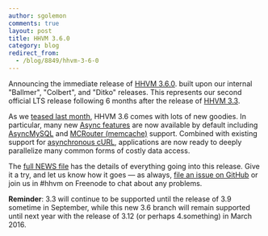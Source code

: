 ```yaml
---
author: sgolemon
comments: true
layout: post
title: HHVM 3.6.0
category: blog
redirect_from:
  - /blog/8849/hhvm-3-6-0
---
```


Announcing the immediate release of [HHVM 3.6.0](https://github.com/facebook/hhvm/wiki/Prebuilt%20Packages%20for%20HHVM). built upon our internal "Ballmer", "Colbert", and "Ditko" releases. This represents our second official LTS release following 6 months after the release of [HHVM 3.3](http://hhvm.com/blog/6239/hhvm-3-3-0).

<!--truncate-->

As we [teased last month](http://hhvm.com/blog/8405/coming-soon-in-hhvm), HHVM 3.6 comes with lots of new goodies. In particular, many new [Async features](http://docs.hhvm.com/manual/en/hack.async.builtins.php) are now available by default including [AsyncMySQL](http://docs.hhvm.com/manual/en/book.hack.async.mysql.php) and [MCRouter (memcache)](http://docs.hhvm.com/manual/en/book.hack.mcrouter.php) support. Combined with existing support for [asynchronous cURL](http://docs.hhvm.com/manual/en/function.hack.hh.asio.curl-exec.php), applications are now ready to deeply parallelize many common forms of costly data access.

The [full NEWS file](https://github.com/facebook/hhvm/blob/HHVM-3.6/NEWS) has the details of everything going into this release. Give it a try, and let us know how it goes — as always, [file an issue on GitHub](https://github.com/facebook/hhvm/issues) or join us in #hhvm on Freenode to chat about any problems.

**Reminder**: 3.3 will continue to be supported until the release of 3.9 sometime in September, while this new 3.6 branch will remain supported until next year with the release of 3.12 (or perhaps 4.something) in March 2016.
